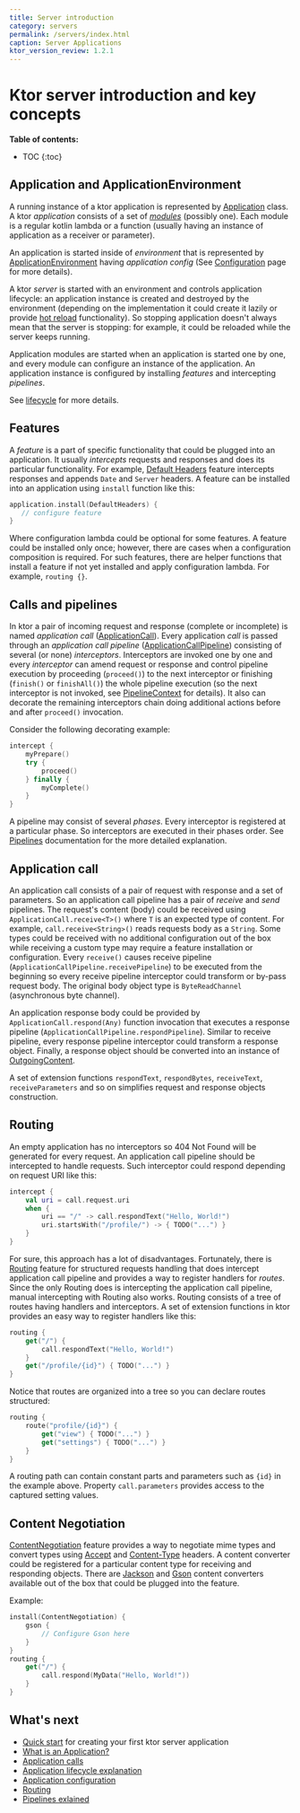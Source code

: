 ```yaml
---
title: Server introduction
category: servers
permalink: /servers/index.html
caption: Server Applications
ktor_version_review: 1.2.1
---
```


# Ktor server introduction and key concepts

**Table of contents:**

* TOC
{:toc}

## Application and ApplicationEnvironment

A running instance of a ktor application is represented by
[Application](https://api.ktor.io/latest/io.ktor.application/-application/index.html) class.
A ktor _application_ consists of a set of [_modules_](/servers/application.html#modules) (possibly one).
Each module is a regular kotlin lambda or a function
(usually having an instance of application as a receiver or parameter).

An application is started inside of _environment_ that is represented by
[ApplicationEnvironment](https://api.ktor.io/latest/io.ktor.application/-application-environment/index.html)
having _application config_
 (See [Configuration](/servers/configuration.html) page for more details).

A ktor _server_ is started with an environment and controls application lifecycle: an application instance is created
and destroyed by the environment (depending on the implementation it could create it lazily
or provide [hot reload](/servers/autoreload.html) functionality).
So stopping application doesn't always mean that the server is stopping:
 for example, it could be reloaded while the server keeps running.

Application modules are started when an application is started one by one, and every module can configure an instance
of the application. An application instance is configured by installing _features_ and intercepting _pipelines_.

See [lifecycle](/servers/lifecycle.html) for more details.

## Features

A _feature_ is a part of specific functionality that could be plugged into an application. It usually _intercepts_
requests and responses and does its particular functionality.
For example, [Default Headers](/servers/features/default-headers.html) feature intercepts responses
and appends `Date` and `Server` headers. A feature can be installed into an application using `install` function
like this:

```kotlin
application.install(DefaultHeaders) {
   // configure feature
}
```

Where configuration lambda could be optional for some features. A feature could be installed only once; however,
there are cases when a configuration composition is required. For such features, there are helper functions
that install a feature if not yet installed and apply configuration lambda. For example, `routing {}`.

## Calls and pipelines

In ktor a pair of incoming request and response (complete or incomplete)
is named _application call_
([ApplicationCall](/servers/calls.html)).
Every application _call_ is passed through an _application call pipeline_
([ApplicationCallPipeline](https://api.ktor.io/latest/io.ktor.application/-application-call-pipeline/index.html))
consisting of several (or none) _interceptors_. Interceptors are invoked one by one and every _interceptor_
can amend request or response and control pipeline execution by proceeding (`proceed()`) to the next interceptor
or finishing (`finish()` or `finishAll()`) the whole pipeline execution
(so the next interceptor is not invoked,
see [PipelineContext](https://api.ktor.io/latest/io.ktor.util.pipeline/-pipeline-context/index.html) for details).
It also can decorate the remaining interceptors chain doing additional actions before and after `proceed()` invocation.

Consider the following decorating example:

```kotlin
intercept {
    myPrepare()
    try {
        proceed()
    } finally {
        myComplete()
    }
}
```

A pipeline may consist of several _phases_. Every interceptor is registered at a particular phase.
So interceptors are executed in their phases order. See [Pipelines](/advanced/pipeline) documentation
for the more detailed explanation.

## Application call

An application call consists of a pair of request with response and a set of parameters.
So an application call pipeline has a pair of _receive_ and _send_ pipelines. The request's content (body)
 could be received using `ApplicationCall.receive<T>()` where `T` is an expected type of content.
 For example, `call.receive<String>()` reads requests body as a `String`. Some types could be received with no
 additional configuration
 out of the box while receiving a custom type may require a feature installation or configuration.
 Every `receive()` causes receive pipeline (`ApplicationCallPipeline.receivePipeline`)
 to be executed from the beginning so every receive pipeline interceptor could transform or by-pass request body.
 The original body object type is `ByteReadChannel` (asynchronous byte channel).

An application response body could be provided by `ApplicationCall.respond(Any)` function invocation that
executes a response pipeline (`ApplicationCallPipeline.respondPipeline`). Similar to receive pipeline,
every response pipeline interceptor could transform a response object. Finally, a response object should be
converted into an instance of
[OutgoingContent](https://api.ktor.io/latest/io.ktor.http.content/-outgoing-content/index.html).

A set of extension functions `respondText`, `respondBytes`, `receiveText`, `receiveParameters` and so on
simplifies request and response objects construction.

## Routing

An empty application has no interceptors so 404 Not Found will be generated for every request.
 An application call pipeline should be intercepted to handle requests. Such interceptor could respond depending on
request URI like this:

```kotlin
intercept {
    val uri = call.request.uri
    when {
        uri == "/" -> call.respondText("Hello, World!")
        uri.startsWith("/profile/") -> { TODO("...") }
    }
}
```

For sure, this approach has a lot of disadvantages.
Fortunately, there is [Routing](/servers/features/routing.html) feature for structured requests
handling that does intercept application call pipeline and provides a way to register handlers for _routes_.
Since the only Routing does is intercepting the application call pipeline, manual intercepting with Routing also works.
Routing consists of a tree of routes having handlers and interceptors. A set of extension functions in ktor
provides an easy way to register handlers like this:

```kotlin
routing {
    get("/") {
        call.respondText("Hello, World!")
    }
    get("/profile/{id}") { TODO("...") }
}
```

Notice that routes are organized into a tree so you can declare routes structured:

```kotlin
routing {
    route("profile/{id}") {
        get("view") { TODO("...") }
        get("settings") { TODO("...") }
    }
}
```

A routing path can contain constant parts and parameters such as `{id}` in the example above.
Property `call.parameters` provides access to the captured setting values.

## Content Negotiation

[ContentNegotiation](/servers/features/content-negotiation.html) feature provides a way to negotiate
mime types and convert types using [Accept](https://developer.mozilla.org/en-US/docs/Web/HTTP/Headers/Accept)
 and [Content-Type](https://developer.mozilla.org/en-US/docs/Web/HTTP/Headers/Content-Type) headers.
A content converter could be registered for a particular content type for receiving and responding objects.
There are [Jackson](/servers/features/content-negotiation/jackson.html) and
 [Gson](/servers/features/content-negotiation/gson.html)
 content converters available out of the box that could be plugged into the feature.

Example:

```kotlin
install(ContentNegotiation) {
    gson {
        // Configure Gson here
    }
}
routing {
    get("/") {
        call.respond(MyData("Hello, World!"))
    }
}
```

## What's next

- [Quick start](/quickstart/index.html) for creating your first ktor server application
- [What is an Application?](/servers/application.html)
- [Application calls](/servers/calls.html)
- [Application lifecycle explanation](/servers/lifecycle.html)
- [Application configuration](/servers/configuration.html)
- [Routing](/servers/features/routing.html)
- [Pipelines exlained](/advanced/pipeline)

